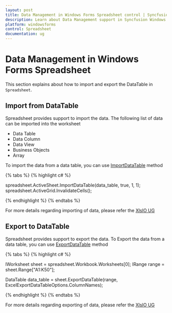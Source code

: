```yaml
---
layout: post
title: Data Management in Windows Forms Spreadsheet control | Syncfusion
description: Learn about Data Management support in Syncfusion Windows Forms Spreadsheet control and more details.
platform: windowsforms
control: Spreadsheet
documentation: ug
---
```


# Data Management in Windows Forms Spreadsheet
This section explains about how to import and export the DataTable in `Spreadsheet`.

## Import from DataTable

Spreadsheet provides support to import the data. The following list of data can be imported into the worksheet

* Data Table
* Data Column
* Data View
* Business Objects
* Array

To import the data from a data table, you can use [ImportDataTable](http://help.syncfusion.com/file-formats/xlsio/working-with-data#importing-data-to-worksheets) 
method

{% tabs %}
{% highlight c# %}

spreadsheet.ActiveSheet.ImportDataTable(data_table, true, 1, 1);
spreadsheet.ActiveGrid.InvalidateCells();

{% endhighlight %}
{% endtabs %}

For more details regarding importing of data, please refer the [XlsIO UG](http://help.syncfusion.com/file-formats/xlsio/working-with-data#importing-data-to-worksheets)

## Export to DataTable

Spreadsheet provides support to export the data. To Export the data from a data table, you can use [ExportDataTable](http://help.syncfusion.com/file-formats/xlsio/working-with-data#exporting-from-worksheet-to-data-table)
method

{% tabs %}
{% highlight c# %}

IWorksheet sheet = spreadsheet.Workbook.Worksheets[0];
IRange range = sheet.Range["A1:K50"];

DataTable data_table = sheet.ExportDataTable(range, ExcelExportDataTableOptions.ColumnNames);

{% endhighlight %}
{% endtabs %}

For more details regarding exporting of data, please refer the [XlsIO UG](http://help.syncfusion.com/file-formats/xlsio/working-with-data#exporting-from-worksheet-to-data-table)

